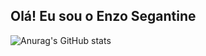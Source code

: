 ## Olá! Eu sou o Enzo Segantine

![Anurag's GitHub stats](https://github-readme-stats.vercel.app/api?username=esegantine&show_icons=true&theme=radical)
